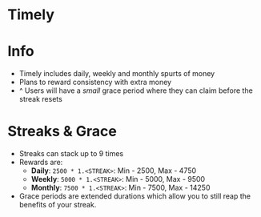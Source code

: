 # Timely

# Info
- Timely includes daily, weekly and monthly spurts of money
- Plans to reward consistency with extra money
- ^ Users will have a *small* grace period where they can claim before the streak resets

# Streaks & Grace
- Streaks can stack up to 9 times
- Rewards are:
  - **Daily**: `2500 * 1.<STREAK>`: Min - 2500, Max - 4750
  - **Weekly**: `5000 * 1.<STREAK>`: Min - 5000, Max - 9500
  - **Monthly**: `7500 * 1.<STREAK>`: Min - 7500, Max - 14250
- Grace periods are extended durations which allow you to still reap the benefits of your streak.